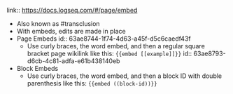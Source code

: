 link:: https://docs.logseq.com/#/page/embed

- Also known as #transclusion
- With embeds, edits are made in place
- Page Embeds
  id:: 63ae8744-1f74-4d63-a45f-d5c6caedf43f
	- Use curly braces, the word embed, and then a regular square bracket page wikilink like this: `{{embed [[example]]}}`
	  id:: 63ae8793-d6cb-4c81-adfa-e61b438140eb
- Block Embeds
	- Use curly braces, the word embed, and then a block ID with double parenthesis like this: `{{embed ((block-id))}}`